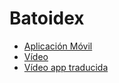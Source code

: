 # Batoidex


- [Aplicación Móvil](batoidex.apk)
- [Vídeo](https://youtu.be/SfwANtxvLgw)
- [Vídeo app traducida](https://youtube.com/shorts/g9GNQZX3SoU)
